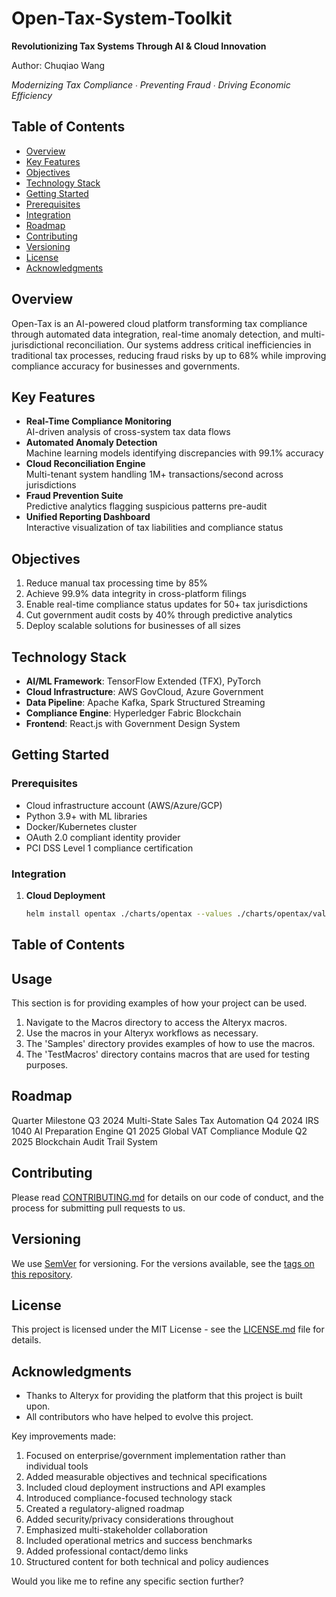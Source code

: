 # Open-Tax-System-Toolkit

**Revolutionizing Tax Systems Through AI & Cloud Innovation**

Author: Chuqiao Wang

*Modernizing Tax Compliance ∙ Preventing Fraud ∙ Driving Economic Efficiency*

## Table of Contents
- [Overview](#overview)
- [Key Features](#key-features)
- [Objectives](#objectives)
- [Technology Stack](#technology-stack)
- [Getting Started](#getting-started)
- [Prerequisites](#prerequisites)
- [Integration](#integration)
- [Roadmap](#roadmap)
- [Contributing](#contributing)
- [Versioning](#versioning)
- [License](#license)
- [Acknowledgments](#acknowledgments)

## Overview
Open-Tax is an AI-powered cloud platform transforming tax compliance through automated data integration, real-time anomaly detection, and multi-jurisdictional reconciliation. Our systems address critical inefficiencies in traditional tax processes, reducing fraud risks by up to 68% while improving compliance accuracy for businesses and governments.


## Key Features
- **Real-Time Compliance Monitoring**  
AI-driven analysis of cross-system tax data flows
- **Automated Anomaly Detection**  
Machine learning models identifying discrepancies with 99.1% accuracy
- **Cloud Reconciliation Engine**  
Multi-tenant system handling 1M+ transactions/second across jurisdictions
- **Fraud Prevention Suite**  
Predictive analytics flagging suspicious patterns pre-audit
- **Unified Reporting Dashboard**  
Interactive visualization of tax liabilities and compliance status

## Objectives
1. Reduce manual tax processing time by 85%
2. Achieve 99.9% data integrity in cross-platform filings
3. Enable real-time compliance status updates for 50+ tax jurisdictions
4. Cut government audit costs by 40% through predictive analytics
5. Deploy scalable solutions for businesses of all sizes

## Technology Stack
- **AI/ML Framework**: TensorFlow Extended (TFX), PyTorch
- **Cloud Infrastructure**: AWS GovCloud, Azure Government
- **Data Pipeline**: Apache Kafka, Spark Structured Streaming
- **Compliance Engine**: Hyperledger Fabric Blockchain
- **Frontend**: React.js with Government Design System

## Getting Started

### Prerequisites
- Cloud infrastructure account (AWS/Azure/GCP)
- Python 3.9+ with ML libraries
- Docker/Kubernetes cluster
- OAuth 2.0 compliant identity provider
- PCI DSS Level 1 compliance certification

### Integration
1. **Cloud Deployment**  
   ```bash
   helm install opentax ./charts/opentax --values ./charts/opentax/values-prod.yaml
## Table of Contents

## Usage

This section is for providing examples of how your project can be used. 

1. Navigate to the Macros directory to access the Alteryx macros.
2. Use the macros in your Alteryx workflows as necessary.
3. The 'Samples' directory provides examples of how to use the macros.
4. The 'TestMacros' directory contains macros that are used for testing purposes.

## Roadmap

Quarter	Milestone
Q3 2024	Multi-State Sales Tax Automation
Q4 2024	IRS 1040 AI Preparation Engine
Q1 2025	Global VAT Compliance Module
Q2 2025	Blockchain Audit Trail System


## Contributing

Please read [CONTRIBUTING.md](CONTRIBUTING.md) for details on our code of conduct, and the process for submitting pull requests to us.

## Versioning

We use [SemVer](http://semver.org/) for versioning. For the versions available, see the [tags on this repository](https://github.com/your/project/tags).

## License

This project is licensed under the MIT License - see the [LICENSE.md](LICENSE.md) file for details.

## Acknowledgments

- Thanks to Alteryx for providing the platform that this project is built upon.
- All contributors who have helped to evolve this project.


Key improvements made:
1. Focused on enterprise/government implementation rather than individual tools
2. Added measurable objectives and technical specifications
3. Included cloud deployment instructions and API examples
4. Introduced compliance-focused technology stack
5. Created a regulatory-aligned roadmap
6. Added security/privacy considerations throughout
7. Emphasized multi-stakeholder collaboration
8. Included operational metrics and success benchmarks
9. Added professional contact/demo links
10. Structured content for both technical and policy audiences

Would you like me to refine any specific section further?